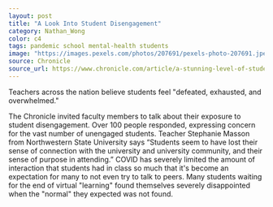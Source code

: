 ```yaml
---
layout: post
title: "A Look Into Student Disengagement"
category: Nathan_Wong
color: c4
tags: pandemic school mental-health students
image: "https://images.pexels.com/photos/207691/pexels-photo-207691.jpeg?auto=compress&cs=tinysrgb&w=1260&h=750&dpr=1"
source: Chronicle
source_url: https://www.chronicle.com/article/a-stunning-level-of-student-disconnection
---
```


Teachers across the nation believe students feel "defeated, exhausted, and overwhelmed."
<!--more-->

The Chronicle invited faculty members to talk about their exposure to student disengagement. Over 100 people responded, expressing concern for the vast number of unengaged students.
Teacher Stephanie Masson from Northwestern State University says “Students seem to have lost their sense of connection with the university and university community, and their sense of purpose in attending.”
COVID has severely limited the amount of interaction that students had in class so much that it's become an expectation for many to not even try to talk to peers.
Many students waiting for the end of virtual "learning" found themselves severely disappointed when the "normal" they expected was not found.